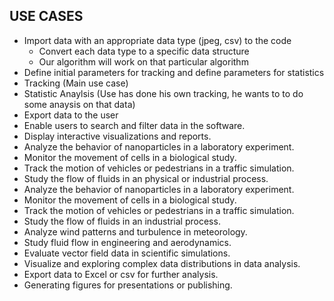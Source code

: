 ## USE CASES

- Import data with an appropriate data type (jpeg, csv) to the code
    - Convert each data type to a specific data structure
    - Our algorithm will work on that particular algorithm
- Define initial parameters for tracking and define parameters for statistics
- Tracking (Main use case)
- Statistic Anaylsis (Use has done his own tracking, he wants to to do some anaysis on that data)
- Export data to the user
- Enable users to search and filter data in the software.
- Display interactive visualizations and reports.
- Analyze the behavior of nanoparticles in a laboratory experiment.
- Monitor the movement of cells in a biological study.
- Track the motion of vehicles or pedestrians in a traffic simulation.
- Study the flow of fluids in an physical or industrial process.
- Analyze the behavior of nanoparticles in a laboratory experiment.
- Monitor the movement of cells in a biological study.
- Track the motion of vehicles or pedestrians in a traffic simulation.
- Study the flow of fluids in an industrial process.
- Analyze wind patterns and turbulence in meteorology.
- Study fluid flow in engineering and aerodynamics.
- Evaluate vector field data in scientific simulations.
- Visualize and exploring complex data distributions in data analysis.
- Export data to Excel or csv for further analysis.
- Generating figures for presentations or publishing.